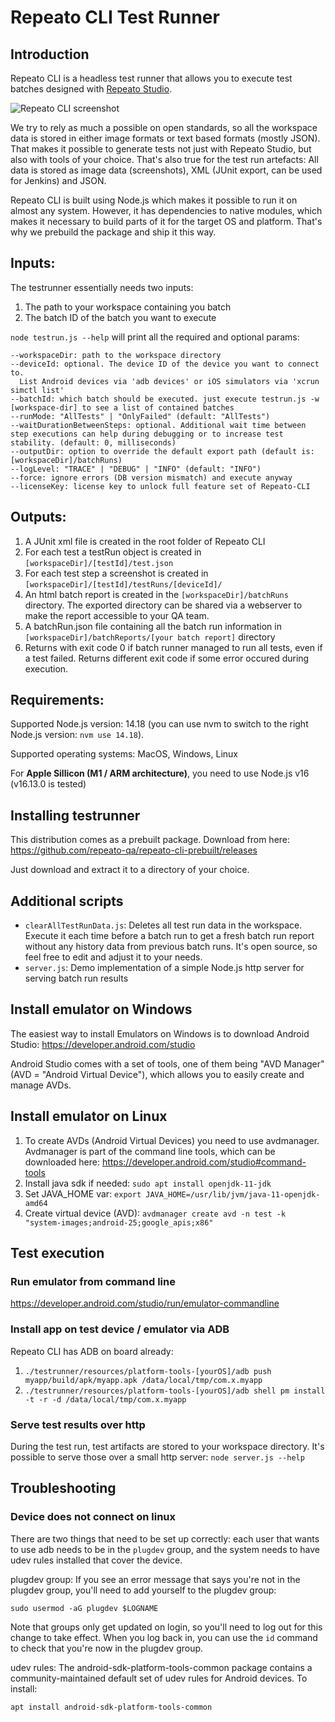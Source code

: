 # Repeato CLI Test Runner

## Introduction

Repeato CLI is a headless test runner that allows you to execute test batches designed with [Repeato Studio](https://www.repeato.app).

![Repeato CLI screenshot](https://www.repeato.app/wp-content/uploads/2022/08/cli-screenshot.png)

We try to rely as much a possible on open standards, so all the workspace data is stored in either image formats or text based formats (mostly JSON).
That makes it possible to generate tests not just with Repeato Studio, but also with tools of your choice.
That's also true for the test run artefacts: All data is stored as image data (screenshots), XML (JUnit export, can be used for Jenkins) and JSON.

Repeato CLI is built using Node.js which makes it possible to run it on almost any system. However, it has dependencies to native modules, which makes it necessary to build parts of it for the target OS and platform. That's why we prebuild the package and ship it this way.

## Inputs:

The testrunner essentially needs two inputs:

1. The path to your workspace containing you batch
2. The batch ID of the batch you want to execute

`node testrun.js --help` will print all the required and optional params:

```
--workspaceDir: path to the workspace directory
--deviceId: optional. The device ID of the device you want to connect to.
  List Android devices via 'adb devices' or iOS simulators via 'xcrun simctl list'
--batchId: which batch should be executed. just execute testrun.js -w [workspace-dir] to see a list of contained batches
--runMode: "AllTests" | "OnlyFailed" (default: "AllTests")
--waitDurationBetweenSteps: optional. Additional wait time between step executions can help during debugging or to increase test stability. (default: 0, milliseconds)
--outputDir: option to override the default export path (default is: [workspaceDir]/batchRuns)
--logLevel: "TRACE" | "DEBUG" | "INFO" (default: "INFO")
--force: ignore errors (DB version mismatch) and execute anyway
--licenseKey: license key to unlock full feature set of Repeato-CLI
```

## Outputs:

1. A JUnit xml file is created in the root folder of Repeato CLI
2. For each test a testRun object is created in `[workspaceDir]/[testId]/test.json`
3. For each test step a screenshot is created in `[workspaceDir]/[testId]/testRuns/[deviceId]/`
4. An html batch report is created in the `[workspaceDir]/batchRuns` directory. The exported directory can be shared via a webserver to make the report accessible to your QA team.
5. A batchRun.json file containing all the batch run information in `[workspaceDir]/batchReports/[your batch report]` directory
6. Returns with exit code 0 if batch runner managed to run all tests, even if a test failed. Returns different exit code if some error occured during execution.

## Requirements:

Supported Node.js version: 14.18 (you can use nvm to switch to the right Node.js version: `nvm use 14.18`).

Supported operating systems: MacOS, Windows, Linux

For **Apple Sillicon (M1 / ARM architecture)**, you need to use Node.js v16 (v16.13.0 is tested)

## Installing testrunner

This distribution comes as a prebuilt package. Download from here: https://github.com/repeato-qa/repeato-cli-prebuilt/releases

Just download and extract it to a directory of your choice.

## Additional scripts

- `clearAllTestRunData.js`: Deletes all test run data in the workspace. Execute it each time before a batch run to get a fresh batch run report without any history data from previous batch runs. It's open source, so feel free to edit and adjust it to your needs.
- `server.js`: Demo implementation of a simple Node.js http server for serving batch run results

## Install emulator on Windows

The easiest way to install Emulators on Windows is to download Android Studio: https://developer.android.com/studio

Android Studio comes with a set of tools, one of them being "AVD Manager" (AVD = "Android Virtual Device"), which allows you to easily create and manage AVDs.

## Install emulator on Linux

1. To create AVDs (Android Virtual Devices) you need to use avdmanager. Avdmanager is part of the command line tools, which can be downloaded here: https://developer.android.com/studio#command-tools
2. Install java sdk if needed: `sudo apt install openjdk-11-jdk`
3. Set JAVA_HOME var: `export JAVA_HOME=/usr/lib/jvm/java-11-openjdk-amd64`
4. Create virtual device (AVD): `avdmanager create avd -n test -k "system-images;android-25;google_apis;x86"`

## Test execution

### Run emulator from command line

https://developer.android.com/studio/run/emulator-commandline

### Install app on test device / emulator via ADB

Repeato CLI has ADB on board already:

1. `./testrunner/resources/platform-tools-[yourOS]/adb push myapp/build/apk/myapp.apk /data/local/tmp/com.x.myapp`
2. `./testrunner/resources/platform-tools-[yourOS]/adb shell pm install -t -r -d /data/local/tmp/com.x.myapp`

### Serve test results over http

During the test run, test artifacts are stored to your workspace directory. It's possible to serve those over a small http server:
`node server.js --help`

## Troubleshooting

### Device does not connect on linux

There are two things that need to be set up correctly: each user that wants to use adb needs to be in the `plugdev` group, and the system needs to have udev rules installed that cover the device.

plugdev group: If you see an error message that says you're not in the plugdev group, you'll need to add yourself to the plugdev group:

`sudo usermod -aG plugdev $LOGNAME`

Note that groups only get updated on login, so you'll need to log out for this change to take effect. When you log back in, you can use the `id` command to check that you're now in the plugdev group.

udev rules: The android-sdk-platform-tools-common package contains a community-maintained default set of udev rules for Android devices. To install:

`apt install android-sdk-platform-tools-common`
